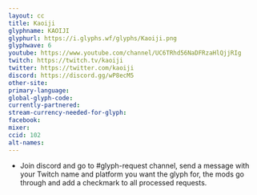 ```yaml
---
layout: cc
title: Kaoiji
glyphname: KAOIJI
glyphurl: https://i.glyphs.wf/glyphs/Kaoiji.png
glyphwave: 6
youtube: https://www.youtube.com/channel/UC6TRhd56NaDFRzaHlQjjRIg
twitch: https://twitch.tv/kaoiji
twitter: https://twitter.com/kaoiji
discord: https://discord.gg/wP8ecM5
other-site: 
primary-language: 
global-glyph-code: 
currently-partnered: 
stream-currency-needed-for-glyph: 
facebook: 
mixer: 
ccid: 102
alt-names: 
---
```

* Join discord and go to #glyph-request channel, send a message with your Twitch name and platform you want the glyph for, the mods go through and add a checkmark to all processed requests.
